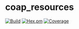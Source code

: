 # coap_resources

[![Build](https://status.pdmbuilds.proximetry.com/packages/erl_coap_resources/versions/master/build/badge)](https://status.pdmbuilds.proximetry.com/packages/erl_coap_resources/versions/master/build/link) [![Hex.pm](https://img.shields.io/badge/hex-1.0.11-aa66cc.svg)](http://hex.pdmbuilds.proximetry.com/packages/coap/1.0.11) [![Coverage](https://status.pdmbuilds.proximetry.com/packages/erl_coap_resources/versions/1.0.1/coverage/badge)](https://status.pdmbuilds.proximetry.com/packages/erl_coap_resources/versions/1.0.1/coverage/link)
